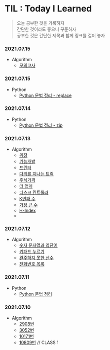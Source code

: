 # TIL : Today I Learned

> 오늘 공부한 것을 기록하자<br>
> 간단한 것이라도 좋으니 꾸준하자<br>
> 공부한 것은 간단한 제목과 함께 링크를 걸어 놓자<br>

### 2021.07.15
- Algorithm
  - [모의고사](../programmers/모의고사.py)


### 2021.07.15
- Python
  - [Python 문법 정리 - replace](https://github.com/hioos11/Algorithm)


### 2021.07.14
- Python
  - [Python 문법 정리 - zip](https://github.com/hioos11/Algorithm)

### 2021.07.13
- Algorithm
  - [위장](https://github.com/hioos11/Algorithm/blob/main/programmers/%EC%9C%84%EC%9E%A5.py)
  - [기능개발](https://github.com/hioos11/Algorithm/blob/main/programmers/%EA%B8%B0%EB%8A%A5%EA%B0%9C%EB%B0%9C.py)
  - [프린터](https://github.com/hioos11/Algorithm/blob/main/programmers/%ED%94%84%EB%A6%B0%ED%84%B0.py)
  - [다리를 지나는 트럭](https://github.com/hioos11/Algorithm/blob/main/programmers/%EB%8B%A4%EB%A6%AC%EB%A5%BC%20%EC%A7%80%EB%82%98%EB%8A%94%20%ED%8A%B8%EB%9F%AD.py)
  - [주식가격](https://github.com/hioos11/Algorithm/blob/main/programmers/%EC%A3%BC%EC%8B%9D%EA%B0%80%EA%B2%A9.py)
  - [더 맵게](https://github.com/hioos11/Algorithm/blob/main/programmers/%EB%8D%94%20%EB%A7%B5%EA%B2%8C.py)
  - [디스크 컨트롤러](https://github.com/hioos11/Algorithm/blob/main/programmers/%EB%94%94%EC%8A%A4%ED%81%AC%20%EC%BB%A8%ED%8A%B8%EB%A1%A4%EB%9F%AC.py)
  - [K번째 수](https://github.com/hioos11/Algorithm/blob/main/programmers/K%EB%B2%88%EC%A7%B8%EC%88%98.py)
  - [가장 큰 수](https://github.com/hioos11/Algorithm/blob/main/programmers/%EA%B0%80%EC%9E%A5%20%ED%81%B0%20%EC%88%98.py)
  - [H-Index](https://github.com/hioos11/Algorithm/blob/main/programmers/H-Index.py)
  - 

### 2021.07.12
- Algorithm
  - [숫자 문자열과 영단어](https://github.com/hioos11/Algorithm/blob/main/programmers/%EC%88%AB%EC%9E%90%20%EB%AC%B8%EC%9E%90%EC%97%B4%EA%B3%BC%20%EC%98%81%EB%8B%A8%EC%96%B4.py)
  - [키패드 누르기](https://github.com/hioos11/Algorithm/blob/main/programmers/%ED%82%A4%ED%8C%A8%EB%93%9C%20%EB%88%84%EB%A5%B4%EA%B8%B0.py)
  - [완주하지 못한 선수](https://github.com/hioos11/Algorithm/blob/main/programmers/%EC%99%84%EC%A3%BC%ED%95%98%EC%A7%80%20%EB%AA%BB%ED%95%9C%20%EC%84%A0%EC%88%98.py)
  - [전화번호 목록](https://github.com/hioos11/Algorithm/blob/main/programmers/%EC%A0%84%ED%99%94%EB%B2%88%ED%98%B8%20%EB%AA%A9%EB%A1%9D.py)

### 2021.07.11
- Python
  - [Python 문법 정리](https://github.com/hioos11/Algorithm/blob/main/README.md)

### 2021.07.10
- Algorithm
  - [2908번](https://github.com/hioos11/Algorithm/blob/main/baekjoon/2908%EB%B2%88.py)
  - [3052번](https://github.com/hioos11/Algorithm/blob/main/baekjoon/3052%EB%B2%88.py)
  - [10171번](https://github.com/hioos11/Algorithm/blob/main/baekjoon/10171%EB%B2%88.py)
  - [10809번](https://github.com/hioos11/Algorithm/blob/main/baekjoon/10809%EB%B2%88.py) // CLASS 1

